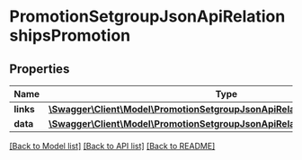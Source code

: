 # PromotionSetgroupJsonApiRelationshipsPromotion

## Properties
Name | Type | Description | Notes
------------ | ------------- | ------------- | -------------
**links** | [**\Swagger\Client\Model\PromotionSetgroupJsonApiRelationshipsPromotionLinks**](PromotionSetgroupJsonApiRelationshipsPromotionLinks.md) |  | [optional] 
**data** | [**\Swagger\Client\Model\PromotionSetgroupJsonApiRelationshipsPromotionData**](PromotionSetgroupJsonApiRelationshipsPromotionData.md) |  | [optional] 

[[Back to Model list]](../../README.md#documentation-for-models) [[Back to API list]](../../README.md#documentation-for-api-endpoints) [[Back to README]](../../README.md)

